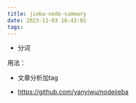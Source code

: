 ```yaml
---
title: jieba-node-summary
date: 2023-11-03 16:43:01
tags:
---
```

- 分词

用法：
- 文章分析加tag

- https://github.com/yanyiwu/nodejieba